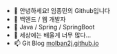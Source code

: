 - 👋 안녕하세요! 임종민의 Github입니다
- 👀 백엔드 / 웹 개발자 
- 🌱 Java / Spring / SpringBoot
- 💞️ 세상에는 배울게 너무 많다...
- 📫 Git Blog  [molban2j.github.io](https://molban2j.github.io/ "gitblog")

<!---
Molban2J/Molban2J is a ✨ special ✨ repository because its `README.md` (this file) appears on your GitHub profile.
You can click the Preview link to take a look at your changes.
--->
